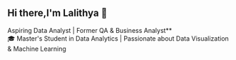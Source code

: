 ## Hi there,I'm Lalithya 👋
Aspiring Data Analyst | Former QA & Business Analyst**  
🎓 Master's Student in Data Analytics | Passionate about Data Visualization & Machine Learning

<!--
**## 🔍 About Me
- 📊 3+ years of experience in QA & Business Analysis
- 🛠️ Skilled in **Python, SQL, Tableau, Power BI, ETL Pipelines**
- 📖 Currently learning **Machine Learning & Data Engineering**
- 🎯 Open to **Data Analytics,Data Engineering & Business Analyst roles** 
- 📫 Connect with me: https://www.linkedin.com/in/lalithyaalapati3108/
- 😄 Pronouns: She/Her
- ⚡ Fun fact: I can remember random facts from books and conversations but will forget why I walked into a room.
📌 *Currently building my portfolio & sharing my learning journey!* 🚀
-->
